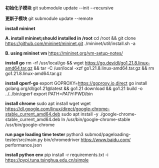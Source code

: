 **初始化子模块**
git submodule update --init --recursive

**更新子模块**
git submodule update --remote

**install mininet**

**A. install mininet;should installed in /root**
cd /root && git clone https://github.com/mininet/mininet.git
./mininet/util/install.sh -a

**B. using mininet vm**
https://mininet.org/vm-setup-notes/

**install go**
rm -rf /usr/local/go && wget https://go.dev/dl/go1.21.8.linux-amd64.tar.gz && tar -C /usr/local -xzf go1.21.8.linux-amd64.tar.gz && rm go1.21.8.linux-amd64.tar.gz

**install qperf-go**
export GOPROXY=https://goproxy.io,direct
go install golang.org/dl/go1.21@latest && go1.21 download && go1.21 build -o ../../bin/qperf
export PATH=$PATH:$PWD/bin

**install chrome**
sudo apt install wget
wget https://dl.google.com/linux/direct/google-chrome-stable_current_amd64.deb
sudo apt install -y ./google-chrome-stable_current_amd64.deb
ln /usr/bin/google-chrome-stable /usr/bin/google-chrome

**run page loading time tester**
python3 submod/pageloading-tester/src/main.py bin/chromedriver https://www.baidu.com/ performance.json

**install python env**
pip install -r requirements.txt -i https://pypi.tuna.tsinghua.edu.cn/simple